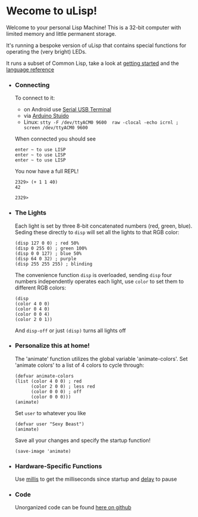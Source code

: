 # Wecome to uLisp!

Welcome to your personal Lisp Machine!  This is a 32-bit computer with limited memory and little permanent storage.

It's running a bespoke version of uLisp that contains special functions for operating the (very bright) LEDs.

It runs a subset of Common Lisp, take a look at [getting started](http://www.ulisp.com/show?1AAO) and the [language reference](http://www.ulisp.com/show?3L)
- ### Connecting
  
  To connect to it:
  * on Android use [Serial USB Terminal](https://play.google.com/store/search?q=serial%20usb%20terminal&c=apps&hl=en_US&gl=US)
  * via [Arduino Stuido](https://learn.adafruit.com/adafruit-neo-trinkey/arduino-ide-setup)
  * Linux: `stty -F /dev/ttyACM0 9600  raw -clocal -echo icrnl ; screen /dev/ttyACM0 9600`
  
  
  When connected you should see 
  
  ```
  enter ~ to use LISP
  enter ~ to use LISP
  enter ~ to use LISP
  ```
  
  You now have a full REPL!
  ```
  2329> (+ 1 1 40)
  42
  
  2329>
  ```
- ### The Lights
  
  Each light is set by three 8-bit concatenated numbers (red, green, blue).  Seding these directly to `disp` will set all the lights to that RGB color:
  
  ```
  (disp 127 0 0) ; red 50%
  (disp 0 255 0) ; green 100%
  (disp 0 0 127) ; blue 50%
  (disp 64 0 32) ; purple
  (disp 255 255 255) ; blinding
  ```
  
  The convenience function `disp` is overloaded, sending `disp` four numbers independently operates each light, use `color` to set them to different RGB colors:
  
  ```
  (disp 
  (color 4 0 0)
  (color 0 4 0) 
  (color 0 0 4)
  (color 2 0 1))
  ```
  
  And `disp-off` or just `(disp)` turns all lights off
- ### Personalize this at home!
  
  The 'animate' function utilizes the global variable 'animate-colors'.  Set 'animate colors' to a list of 4 colors to cycle through:
  
  ```
  (defvar animate-colors 
  (list (color 4 0 0) ; red
        (color 2 0 0) ; less red
        (color 0 0 0) ; off
        (color 0 0 0))) 
  (animate)
  ```
  
  Set `user` to whatever you like
  ```
  (defvar user "Sexy Beast")
  (animate)
  ```
  
  Save all your changes and specify the startup function!
  
  ```
  (save-image 'animate)
  ```
- ### Hardware-Specific Functions
  
  Use [millis](http://www.ulisp.com/show?3L#millis) to get the milliseconds since startup and [delay](http://www.ulisp.com/show?3L#delay) to pause
- ### Code
  
  Unorganized code can be found [here on github](https://github.com/functional-sc/uLisp-trinkey-deployment)